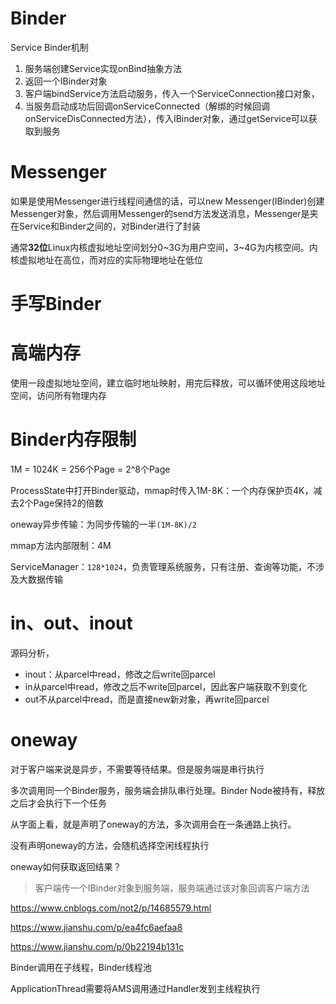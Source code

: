 # Binder

Service Binder机制

1. 服务端创建Service实现onBind抽象方法
2. 返回一个IBinder对象
3. 客户端bindService方法启动服务，传入一个ServiceConnection接口对象，
4. 当服务启动成功后回调onServiceConnected（解绑的时候回调onServiceDisConnected方法），传入IBinder对象，通过getService可以获取到服务

# Messenger

如果是使用Messenger进行线程间通信的话，可以new Messenger(IBinder)创建Messenger对象，然后调用Messenger的send方法发送消息，Messenger是夹在Service和Binder之间的，对Binder进行了封装



通常**32位**Linux内核虚拟地址空间划分0~3G为用户空间，3~4G为内核空间。内核虚拟地址在高位，而对应的实际物理地址在低位

# 手写Binder



# 高端内存

使用一段虚拟地址空间，建立临时地址映射，用完后释放，可以循环使用这段地址空间，访问所有物理内存

# Binder内存限制

1M = 1024K = 256个Page = 2^8个Page

ProcessState中打开Binder驱动，mmap时传入1M-8K：一个内存保护页4K，减去2个Page保持2的倍数

oneway异步传输：为同步传输的一半`(1M-8K)/2`

mmap方法内部限制：4M

ServiceManager：`128*1024`，负责管理系统服务，只有注册、查询等功能，不涉及大数据传输

# in、out、inout

源码分析，

* inout：从parcel中read，修改之后write回parcel
* in从parcel中read，修改之后不write回parcel，因此客户端获取不到变化
* out不从parcel中read，而是直接new新对象，再write回parcel

# oneway

对于客户端来说是异步，不需要等待结果。但是服务端是串行执行

多次调用同一个Binder服务，服务端会排队串行处理。Binder Node被持有，释放之后才会执行下一个任务

从字面上看，就是声明了oneway的方法，多次调用会在一条通路上执行。

没有声明oneway的方法，会随机选择空闲线程执行

oneway如何获取返回结果？

> 客户端传一个IBinder对象到服务端，服务端通过该对象回调客户端方法

https://www.cnblogs.com/not2/p/14685579.html

https://www.jianshu.com/p/ea4fc6aefaa8

https://www.jianshu.com/p/0b22194b131c

Binder调用在子线程，Binder线程池

ApplicationThread需要将AMS调用通过Handler发到主线程执行
